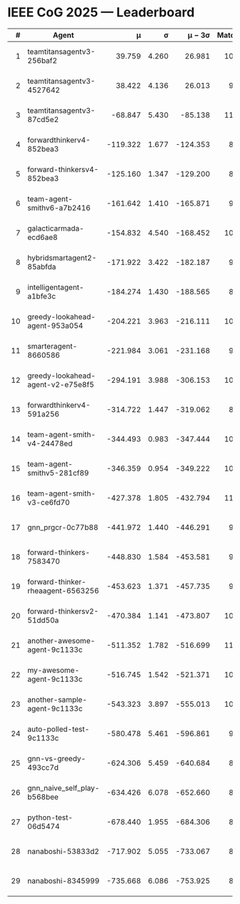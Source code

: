 # IEEE CoG 2025 — Leaderboard

| # | Agent | μ | σ | μ − 3σ | Matches | Updated |
|---:|---|---:|---:|---:|---:|---|
| 1 | teamtitansagentv3-256baf2 | 39.759 | 4.260 | 26.981 | 10560 | 2025-08-21 01:40 |
| 2 | teamtitansagentv3-4527642 | 38.422 | 4.136 | 26.013 | 9774 | 2025-08-21 01:40 |
| 3 | teamtitansagentv3-87cd5e2 | -68.847 | 5.430 | -85.138 | 11086 | 2025-08-21 01:40 |
| 4 | forwardthinkerv4-852bea3 | -119.322 | 1.677 | -124.353 | 8149 | 2025-08-21 01:40 |
| 5 | forward-thinkersv4-852bea3 | -125.160 | 1.347 | -129.200 | 8380 | 2025-08-21 01:40 |
| 6 | team-agent-smithv6-a7b2416 | -161.642 | 1.410 | -165.871 | 9800 | 2025-08-21 01:40 |
| 7 | galacticarmada-ecd6ae8 | -154.832 | 4.540 | -168.452 | 10160 | 2025-08-21 01:40 |
| 8 | hybridsmartagent2-85abfda | -171.922 | 3.422 | -182.187 | 9239 | 2025-08-21 01:40 |
| 9 | intelligentagent-a1bfe3c | -184.274 | 1.430 | -188.565 | 8600 | 2025-08-21 01:40 |
| 10 | greedy-lookahead-agent-953a054 | -204.221 | 3.963 | -216.111 | 10070 | 2025-08-21 01:40 |
| 11 | smarteragent-8660586 | -221.984 | 3.061 | -231.168 | 9084 | 2025-08-21 01:40 |
| 12 | greedy-lookahead-agent-v2-e75e8f5 | -294.191 | 3.988 | -306.153 | 10250 | 2025-08-21 01:40 |
| 13 | forwardthinkerv4-591a256 | -314.722 | 1.447 | -319.062 | 8806 | 2025-08-21 01:40 |
| 14 | team-agent-smith-v4-24478ed | -344.493 | 0.983 | -347.444 | 10822 | 2025-08-21 01:40 |
| 15 | team-agent-smithv5-281cf89 | -346.359 | 0.954 | -349.222 | 10740 | 2025-08-21 01:40 |
| 16 | team-agent-smith-v3-ce6fd70 | -427.378 | 1.805 | -432.794 | 11362 | 2025-08-21 01:40 |
| 17 | gnn_prgcr-0c77b88 | -441.972 | 1.440 | -446.291 | 9350 | 2025-08-21 01:40 |
| 18 | forward-thinkers-7583470 | -448.830 | 1.584 | -453.581 | 9700 | 2025-08-21 01:40 |
| 19 | forward-thinker-rheaagent-6563256 | -453.623 | 1.371 | -457.735 | 9922 | 2025-08-21 01:40 |
| 20 | forward-thinkersv2-51dd50a | -470.384 | 1.141 | -473.807 | 10502 | 2025-08-21 01:40 |
| 21 | another-awesome-agent-9c1133c | -511.352 | 1.782 | -516.699 | 11020 | 2025-08-21 01:40 |
| 22 | my-awesome-agent-9c1133c | -516.745 | 1.542 | -521.371 | 10580 | 2025-08-21 01:40 |
| 23 | another-sample-agent-9c1133c | -543.323 | 3.897 | -555.013 | 10280 | 2025-08-21 01:40 |
| 24 | auto-polled-test-9c1133c | -580.478 | 5.461 | -596.861 | 9840 | 2025-08-21 01:40 |
| 25 | gnn-vs-greedy-493cc7d | -624.306 | 5.459 | -640.684 | 8260 | 2025-08-21 01:40 |
| 26 | gnn_naive_self_play-b568bee | -634.426 | 6.078 | -652.660 | 8640 | 2025-08-21 01:40 |
| 27 | python-test-06d5474 | -678.440 | 1.955 | -684.306 | 8470 | 2025-08-21 01:40 |
| 28 | nanaboshi-53833d2 | -717.902 | 5.055 | -733.067 | 8110 | 2025-08-21 01:40 |
| 29 | nanaboshi-8345999 | -735.668 | 6.086 | -753.925 | 8670 | 2025-08-21 01:40 |
